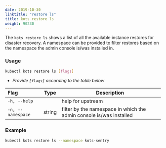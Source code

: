 ```yaml
---
date: 2019-10-30
linktitle: "restore ls"
title: kots restore ls
weight: 90230
---
```


The `kots restore ls` shows a list of all the available instance restores for disaster recovery. 
A namespace can be provided to filter restores based on the namespace the admin console is/was installed in.

### Usage
```bash
kubectl kots restore ls [flags]
```
* _Provide `[flags]` according to the table below_

| Flag                 | Type | Description |
|:----------------------|------|-------------|
| `-h, --help` | |   help for upstream |
| `-n, --namespace`| string |     filter by the namespace in which the admin console is/was installed |

### Example
```bash
kubectl kots restore ls --namespace kots-sentry
```
